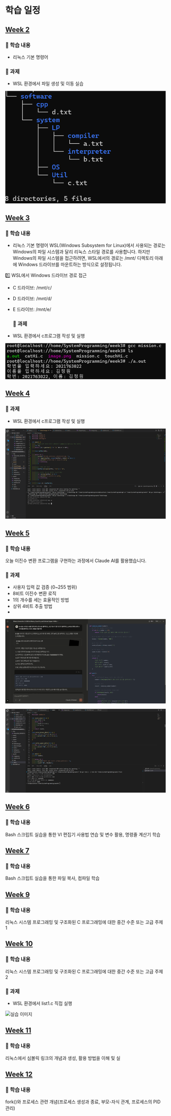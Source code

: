 # 학습 일정

## [Week 2](https://github.com/kimguppy/SystemProgramming/tree/main/week02)

### 📌 학습 내용
- 리눅스 기본 명령어

### 📝 과제
- WSL 환경에서 파일 생성 및 이동 실습

![실습 이미지](week02/KakaoTalk_20250314_112703019.png)


## [Week 3](https://github.com/kimguppy/SystemProgramming/tree/main/week03)
### 📌 학습 내용
- 리눅스 기본 명령어
WSL(Windows Subsystem for Linux)에서 사용되는 경로는 Windows의 파일 시스템과 달리 리눅스 스타일 경로를 사용합니다.
하지만 Windows의 파일 시스템을 접근하려면, WSL에서의 경로는 /mnt/ 디렉토리 아래에 Windows 드라이브를 마운트하는 방식으로 설정됩니다.

1️⃣ WSL에서 Windows 드라이브 경로 접근
- C 드라이브: /mnt/c/
- D 드라이브: /mnt/d/
- E 드라이브: /mnt/e/

  ### 📝 과제
- WSL 환경에서 c프로그램 작성 및 실행

![실습 이미지](/week03/misson.png)


## [Week 4](https://github.com/kimguppy/SystemProgramming/tree/main/week04)

  ### 📝 과제
- WSL 환경에서 c프로그램 작성 및 실행

![실습 이미지](/week04/image.png)

## [Week 5](https://github.com/kimguppy/SystemProgramming/tree/main/week05)
### 📌 학습 내용
오늘 이진수 변환 프로그램을 구현하는 과정에서 Claude AI를 활용했습니다.

  ### 📝 과제
- 사용자 입력 값 검증 (0~255 범위)
- 8비트 이진수 변환 로직
- 1의 개수를 세는 효율적인 방법
- 상위 4비트 추출 방법
- 
![실습 이미지](/week05/imageAI.png)

![실습 이미지](/week05/image.png)

## [Week 6](https://github.com/kimguppy/SystemProgramming/tree/main/week06)
### 📌 학습 내용 
Bash 스크립트 실습을 통한 VI 편집기 사용법 연습 및 변수 활용, 명령줄 계산기 학습


## [Week 7](https://github.com/kimguppy/SystemProgramming/tree/main/week7)
### 📌 학습 내용 
Bash 스크립트 실습을 통한 파일 복사, 컴파일 학습

## [Week 9](https://github.com/kimguppy/SystemProgramming/tree/main/week9)
### 📌 학습 내용 
 리눅스 시스템 프로그래밍 및 구조화된 C 프로그래밍에 대한 중간 수준 또는 고급 주제 1


## [Week 10](https://github.com/kimguppy/SystemProgramming/tree/main/week10)
### 📌 학습 내용 
 리눅스 시스템 프로그래밍 및 구조화된 C 프로그래밍에 대한 중간 수준 또는 고급 주제 2
 
### 📝 과제
- WSL 환경에서 list1.c 직접 실행

![실습 이미지](/week10/lsit.png)

## [Week 11](https://github.com/kimguppy/SystemProgramming/tree/main/week11)
### 📌 학습 내용 
리눅스에서 심볼릭 링크의 개념과 생성, 활용 방법을 이해 및 실

## [Week 12](https://github.com/kimguppy/SystemProgramming/tree/main/week12)
### 📌 학습 내용 
fork()와 프로세스 관련 개념(프로세스 생성과 종료, 부모-자식 관계, 프로세스의 PID 관리)


